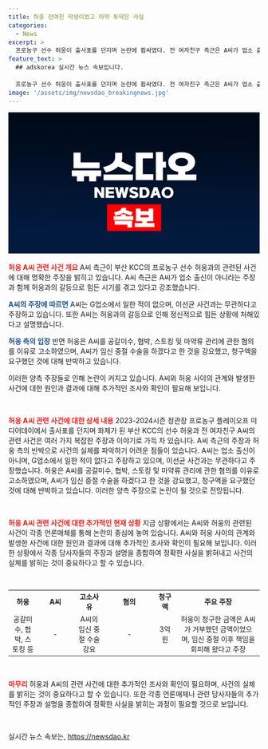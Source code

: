 ```yaml
---
title: 허웅 전여친 학생이었고 마약 투약은 사실
categories:
  - News
excerpt: >
  프로농구 선수 허웅이 출사표를 던지며 논란에 휩싸였다. 전 여자친구 측근은 A씨가 업소 출신이 아니라고 주장하고, 마약 투약 및 이선균 사건 연루 의혹을 부인했다. 한편, 허웅은 A씨를 공갈미수, 협박, 스토킹 등 혐의로 고소하고, A씨는 임신 중절과 관련된 강요 주장과 3억원을 요구한 주장을 하고 있다. 여론의 주목을 받고 있는 이 이야기에 대한 더 많은 내용을 확인해보자.
feature_text: >
  ## adskorea 실시간 뉴스 속보입니다.

  프로농구 선수 허웅이 출사표를 던지며 논란에 휩싸였다. 전 여자친구 측근은 A씨가 업소 출신이 아니라고 주장하고, 마약 투약 및 이선균 사건 연루 의혹을 부인했다. 한편, 허웅은 A씨를 공갈미수, 협박, 스토킹 등 혐의로 고소하고, A씨는 임신 중절과 관련된 강요 주장과 3억원을 요구한 주장을 하고 있다. 여론의 주목을 받고 있는 이 이야기에 대한 더 많은 내용을 확인해보자.
image: '/assets/img/newsdao_breakingnews.jpg'
---
```


<p><img src="/assets/img/newsdao_breakingnews.jpg" alt="adskorea 속보" /></p>

<p><b><span style="color: #ee2323;">허웅 A씨 관련 사건 개요</span></b>
A씨 측근이 부산 KCC의 프로농구 선수 허웅과의 관련된 사건에 대해 명확한 주장을 밝히고 있습니다. A씨 측근은 A씨가 업소 출신이 아니라는 주장과 함께 허웅과의 갈등으로 힘든 시기를 겪고 있다고 강조했습니다.</p>

<p><b><span style="color: #1a5490;">A씨의 주장에 따르면</span></b>
A씨는 G업소에서 일한 적이 없으며, 이선균 사건과는 무관하다고 주장하고 있습니다. 또한 A씨는 허웅과의 갈등으로 인해 정신적으로 힘든 상황에 처해있다고 설명했습니다.</p>

<p><b><span style="color: #1a5490;">허웅 측의 입장</span></b>
반면 허웅은 A씨를 공갈미수, 협박, 스토킹 및 마약류 관리에 관한 혐의를 이유로 고소하였으며, A씨가 임신 중절 수술을 하겠다고 한 것을 강요했고, 청구액을 요구했던 것에 대해 반박하고 있습니다. </p>

<p>이러한 양측 주장들로 인해 논란이 커지고 있습니다. A씨와 허웅 사이의 관계와 발생한 사건에 대한 원인과 결과에 대해 추가적인 조사와 확인이 필요해 보입니다. </p>

<p data-ke-size="size16">&nbsp;</p>

<p><b><span style="color: #ee2323;">허웅 A씨 관련 사건에 대한 상세 내용</span></b>
2023-2024시즌 정관장 프로농구 플레이오프 미디어데이에서 출사표를 던지며 화제가 된 부산 KCC의 선수 허웅과 전 여자친구 A씨의 관련 사건은 여러 가지 복잡한 주장과 이야기로 가득 차 있습니다. A씨 측근의 주장과 허웅 측의 반박으로 사건의 실체를 파악하기 어려운 점들이 있습니다.
A씨는 업소 출신이 아니며, G업소에서 일한 적이 없다고 주장하고 있으며, 이선균 사건과는 무관하다고 주장했습니다. 허웅은 A씨를 공갈미수, 협박, 스토킹 및 마약류 관리에 관한 혐의를 이유로 고소하였으며, A씨가 임신 중절 수술을 하겠다고 한 것을 강요했고, 청구액을 요구했던 것에 대해 반박하고 있습니다. 이러한 양측 주장으로 논란이 될 것으로 전망됩니다.</p>

<p data-ke-size="size16">&nbsp;</p>

<p><b><span style="color: #ee2323;">허웅 A씨 관련 사건에 대한 추가적인 현재 상황</span></b>
지금 상황에서는 A씨와 허웅의 관련된 사건이 각종 언론매체를 통해 논란의 중심에 놓여 있습니다. A씨와 허웅 사이의 관계와 발생한 사건에 대한 원인과 결과에 대해 추가적인 조사와 확인이 필요해 보입니다. 이러한 상황에서 각종 당사자들의 주장과 설명을 종합하여 정확한 사실을 밝혀내고 사건의 실체를 밝히는 것이 중요하다고 할 수 있습니다.</p>

<p data-ke-size="size16">&nbsp;</p>

<table>
 <colgroup><col width="72">
 <col width="94">
 <col width="83">
 <col width="131">
 <col width="57">
 <col width="234">
 </colgroup><tbody>
   <tr>
    <td style="text-align: center; height: 17px;"><b>허웅</b></td>
    <td style="text-align: center; height: 17px;"><b>A씨</b></td>
    <td style="text-align: center; height: 17px;"><b>고소사유</b></td>
    <td style="text-align: center; height: 17px;"><b>혐의</b></td>
    <td style="text-align: center; height: 17px;"><b>청구액</b></td>
    <td style="text-align: center; height: 17px;"><b>주요 주장</b></td>
   </tr>
   <tr>
    <td style="text-align: center; height: 17px;">공갈미수, 협박, 스토킹 등</td>
    <td style="text-align: center; height: 17px;">-</td>
    <td style="text-align: center; height: 17px;">A씨의 임신 중절 수술 강요</td>
    <td style="text-align: center; height: 17px;">-</td>
    <td style="text-align: center; height: 17px;">3억원</td>
    <td style="text-align: center; height: 17px;">허웅이 청구한 금액은 A씨가 거부했던 금액이었으며, 임신 중절 이후 책임을 회피해 왔다고 주장</td>
   </tr>
 </tbody>
</table>

<p data-ke-size="size16">&nbsp;</p>

<p><b><span style="color: #ee2323;">마무리</span></b>
허웅과 A씨의 관련 사건에 대한 추가적인 조사와 확인이 필요하며, 사건의 실체를 밝히는 것이 중요하다고 할 수 있습니다. 또한 각종 언론매체나 관련 당사자들의 추가적인 주장과 설명을 종합하여 정확한 사실을 밝히는 과정이 필요할 것으로 보입니다.</p>

<p data-ke-size="size16">&nbsp;</p>
실시간 뉴스 속보는, <a href="https://newsdao.kr" rel="dofollow">https://newsdao.kr</a>


